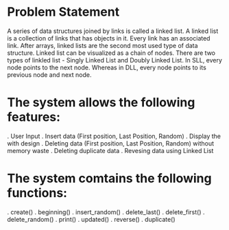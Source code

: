 # Problem Statement
A series of data structures joined by links is called a linked list. A linked list is a collection of links that has objects in it. Every link has an associated link. After arrays, linked lists are the second most used type of data structure. Linked list can be visualized as a chain of nodes. There are two types of linkled list - Singly Linked List and Doubly Linked List. In SLL, every node points to the next node. Whereas in DLL, every node points to its previous node and next node.

# The system allows the following features:
. User Input
. Insert data (First position, Last Position, Random)
. Display the with design
. Deleting data (First position, Last Position, Random)
  without memory waste
. Deleting duplicate data
. Revesing data using Linked List

  # The system comtains the following functions:
  . create()
  . beginning()
  . insert_random()
  . delete_last()
  . delete_first()
  . delete_random()
  . print()
  . updated()
  . reverse()
  . duplicate()
  
